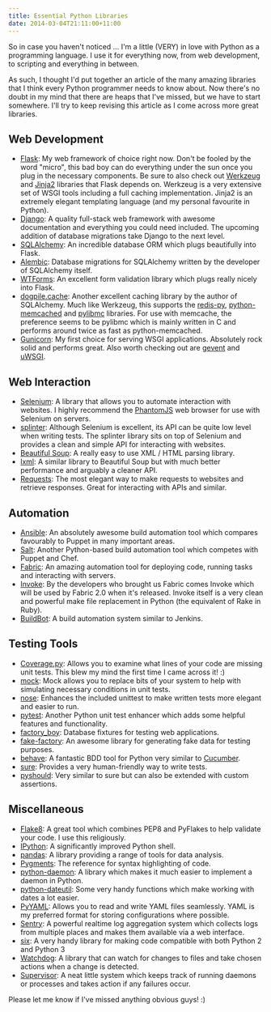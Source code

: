 ```yaml
---
title: Essential Python Libraries
date: 2014-03-04T21:11:00+11:00
---
```


So in case you haven't noticed ... I'm a little (VERY) in love with Python as
a programming language.  I use it for everything now, from web development,
to scripting and everything in between.

As such, I thought I'd put together an article of the many amazing libraries
that I think every Python programmer needs to know about.  Now there's no doubt
in my mind that there are heaps that I've missed, but we have to start
somewhere.  I'll try to keep revising this article as I come across more great
libraries.

## Web Development ##

* [Flask](https://pypi.python.org/pypi/Flask): My web framework of choice right
  now.  Don't be fooled by the word "micro", this bad boy can do everything
  under the sun once you plug in the necessary components.  Be sure to also
  check out [Werkzeug](https://pypi.python.org/pypi/Werkzeug) and
  [Jinja2](https://pypi.python.org/pypi/Jinja2) libraries that Flask depends
  on.  Werkzeug is a very extensive set of WSGI tools including a full caching
  implementation.  Jinja2 is an extremely elegant templating language (and my
  personal favourite in Python).
* [Django](https://pypi.python.org/pypi/Django): A quality full-stack web
  framework with awesome documentation and everything you could need included.
  The upcoming addition of database migrations take Django to the next level.
* [SQLAlchemy](https://pypi.python.org/pypi/SQLAlchemy): An incredible database
  ORM which plugs beautifully into Flask.
* [Alembic](https://pypi.python.org/pypi/alembic/0.6.3): Database migrations
  for SQLAlchemy written by the developer of SQLAlchemy itself.
* [WTForms](https://pypi.python.org/pypi/WTForms): An excellent form validation
  library which plugs really nicely into Flask.
* [dogpile.cache](https://pypi.python.org/pypi/dogpile.cache): Another
  excellent caching library by the author of SQLAlchemy.  Much like Werkzeug,
  this supports the [redis-py](https://pypi.python.org/pypi/redis),
  [python-memcached](https://pypi.python.org/pypi/python-memcached) and
  [pylibmc](https://pypi.python.org/pypi/pylibmc) libraries.  For use with
  memcache, the preference seems to be pylibmc which is mainly written in C
  and performs around twice as fast as python-memcached.
* [Gunicorn](https://pypi.python.org/pypi/gunicorn): My first choice for
  serving WSGI applications.  Absolutely rock solid and performs great.
  Also worth checking out are [gevent](https://pypi.python.org/pypi/gevent)
  and [uWSGI](https://pypi.python.org/pypi/uWSGI).

## Web Interaction ##

* [Selenium](https://pypi.python.org/pypi/selenium): A library that allows
  you to automate interaction with websites.  I highly recommend the
  [PhantomJS](http://phantomjs.org/) web browser for use with Selenium on
  servers.
* [splinter](https://pypi.python.org/pypi/splinter): Although Selenium is
  excellent, its API can be quite low level when writing tests.  The splinter
  library sits on top of Selenium and provides a clean and simple API for
  interacting with websites.
* [Beautiful Soup](https://pypi.python.org/pypi/beautifulsoup4): A really easy
  to use XML / HTML parsing library.
* [lxml](https://pypi.python.org/pypi/lxml): A similar library to Beautiful
  Soup but with much better performance and arguably a cleaner API.
* [Requests](https://pypi.python.org/pypi/requests): The most elegant way to
  make requests to websites and retrieve responses.  Great for interacting with
  APIs and similar.

## Automation ##

* [Ansible](https://pypi.python.org/pypi/ansible): An absolutely awesome build
  automation tool which compares favourably to Puppet in many important areas.
* [Salt](https://pypi.python.org/pypi/salt): Another Python-based build
  automation tool which competes with Puppet and Chef.
* [Fabric](https://pypi.python.org/pypi/Fabric): An amazing automation tool for
  deploying code, running tasks and interacting with servers.
* [Invoke](https://pypi.python.org/pypi/invoke): By the developers who brought
  us Fabric comes Invoke which will be used by Fabric 2.0 when it's released.
  Invoke itself is a very clean and powerful make file replacement in Python
  (the equivalent of Rake in Ruby).
* [BuildBot](https://pypi.python.org/pypi/buildbot): A build automation system
  similar to Jenkins.

## Testing Tools ##

* [Coverage.py](https://pypi.python.org/pypi/coverage): Allows you to examine
  what lines of your code are missing unit tests.  This blew my mind the first
  time I came across it! :)
* [mock](https://pypi.python.org/pypi/mock): Mock allows you to replace bits of
  your system to help with simulating necessary conditions in unit tests.
* [nose](https://pypi.python.org/pypi/nose): Enhances the included unittest to
  make written tests more elegant and easier to run.
* [pytest](https://pypi.python.org/pypi/pytest): Another Python unit test
  enhancer which adds some helpful features and functionality.
* [factory_boy](https://pypi.python.org/pypi/factory_boy): Database fixtures
  for testing web applications.
* [fake-factory](https://pypi.python.org/pypi/fake-factory): An awesome library
  for generating fake data for testing purposes.
* [behave](https://pypi.python.org/pypi/behave): A fantastic BDD tool for
  Python very similar to [Cucumber](http://cukes.info/).
* [sure](https://pypi.python.org/pypi/sure): Provides a very human-friendly way
  to write tests.
* [pyshould](https://pypi.python.org/pypi/pyshould): Very similar to sure but
  can also be extended with custom assertions.

## Miscellaneous ##

* [Flake8](https://pypi.python.org/pypi/flake8): A great tool which combines
  PEP8 and PyFlakes to help validate your code.  I use this religiously.
* [IPython](https://pypi.python.org/pypi/ipython): A significantly improved
  Python shell.
* [pandas](https://pypi.python.org/pypi/pandas): A library providing a range
  of tools for data analysis.
* [Pygments](https://pypi.python.org/pypi/Pygments): The reference for syntax
  highlighting of code.
* [python-daemon](https://pypi.python.org/pypi/python-daemon): A library which
  makes it much easier to implement a daemon in Python.
* [python-dateutil](https://pypi.python.org/pypi/python-dateutil): Some very
  handy functions which make working with dates a lot easier.
* [PyYAML](https://pypi.python.org/pypi/PyYAML): Allows you to read and write
  YAML files seamlessly.  YAML is my preferred format for storing
  configurations where possible.
* [Sentry](https://pypi.python.org/pypi/sentry): A powerful realtime log
  aggregation system which collects logs from multiple places and makes them
  available via a web interface.
* [six](https://pypi.python.org/pypi/six): A very handy library for making code
  compatible with both Python 2 and Python 3
* [Watchdog](https://pypi.python.org/pypi/watchdog): A library that can watch
  for changes to files and take chosen actions when a change is detected.
* [Supervisor](https://pypi.python.org/pypi/supervisor): A neat little system
  which keeps track of running daemons or processes and takes action if any
  failures occur.

Please let me know if I've missed anything obvious guys! :)
